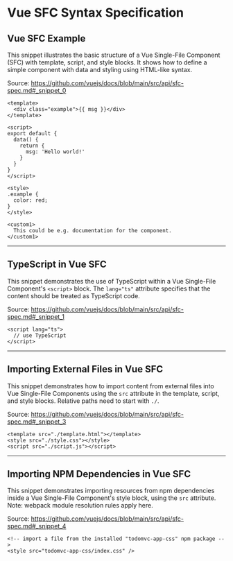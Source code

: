 # Vue SFC Syntax Specification

## Vue SFC Example

This snippet illustrates the basic structure of a Vue Single-File Component (SFC) with template, script, and style blocks. It shows how to define a simple component with data and styling using HTML-like syntax.

Source: https://github.com/vuejs/docs/blob/main/src/api/sfc-spec.md#_snippet_0

```vue
<template>
  <div class="example">{{ msg }}</div>
</template>

<script>
export default {
  data() {
    return {
      msg: 'Hello world!'
    }
  }
}
</script>

<style>
.example {
  color: red;
}
</style>

<custom1>
  This could be e.g. documentation for the component.
</custom1>
```

---

## TypeScript in Vue SFC

This snippet demonstrates the use of TypeScript within a Vue Single-File Component's `<script>` block. The `lang="ts"` attribute specifies that the content should be treated as TypeScript code.

Source: https://github.com/vuejs/docs/blob/main/src/api/sfc-spec.md#_snippet_1

```vue-html
<script lang="ts">
  // use TypeScript
</script>
```

---

## Importing External Files in Vue SFC

This snippet demonstrates how to import content from external files into Vue Single-File Components using the `src` attribute in the template, script, and style blocks. Relative paths need to start with `./`.

Source: https://github.com/vuejs/docs/blob/main/src/api/sfc-spec.md#_snippet_3

```vue
<template src="./template.html"></template>
<style src="./style.css"></style>
<script src="./script.js"></script>
```

---

## Importing NPM Dependencies in Vue SFC

This snippet demonstrates importing resources from npm dependencies inside a Vue Single-File Component's style block, using the `src` attribute. Note: webpack module resolution rules apply here.

Source: https://github.com/vuejs/docs/blob/main/src/api/sfc-spec.md#_snippet_4

```vue
<!-- import a file from the installed "todomvc-app-css" npm package -->
<style src="todomvc-app-css/index.css" />
```
